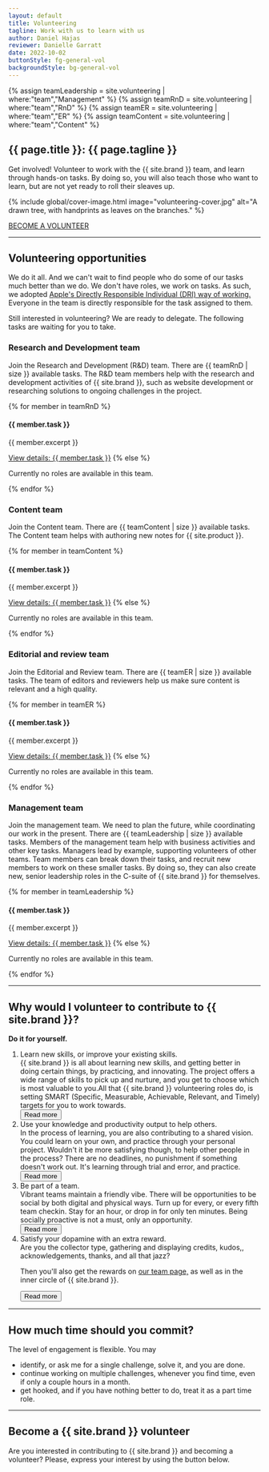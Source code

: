 ```yaml
---
layout: default
title: Volunteering
tagline: Work with us to learn with us
author: Daniel Hajas
reviewer: Danielle Garratt
date: 2022-10-02
buttonStyle: fg-general-vol
backgroundStyle: bg-general-vol
---
```


{% assign teamLeadership = site.volunteering | where:"team","Management" %}
{% assign teamRnD = site.volunteering | where:"team","RnD" %}
{% assign teamER = site.volunteering | where:"team","ER" %}
{% assign teamContent = site.volunteering | where:"team","Content" %}

## {{ page.title }}: {{ page.tagline }}

Get involved!
Volunteer to work with the {{ site.brand }} team, and learn through hands-on tasks.
By doing so, you will also teach those who want to learn, but are not yet ready to roll their sleaves up.

{% include global/cover-image.html image="volunteering-cover.jpg" alt="A drawn tree, with handprints as leaves on the branches." %}

<a class="{{ page.buttonStyle }}" aria-disabled="false" href="{{ '/volunteering/become-a-volunteer.html' | prepend: site.baseurl }}">BECOME A VOLUNTEER</a>

---

## Volunteering opportunities

We do it all.
And we can't wait to find people who do some of our tasks much better than we do.
We don't have roles, we work on tasks.
As such, we adopted [Apple's Directly Responsible Individual (DRI) way of working.](https://mentorphile.com/2019/03/05/fostering-apples-culture-of-accountability-the-dri/)
Everyone in the team is directly responsible for the task assigned to them.

Still interested in volunteering?
We are ready to delegate.
The following tasks are waiting for you to take.

### Research and Development team

Join the Research and Development (R&D) team.
There are {{ teamRnD | size }} available tasks.
The R&D team members help with the research and development activities of {{ site.brand }}, such as website development or researching solutions to ongoing challenges in the project.

{% for member in teamRnD %}
<h4>{{ member.task }}</h4>

<p>{{ member.excerpt }}</p>

<a href="{{ member.url | prepend: site.baseurl }}" class="{{ page.buttonStyle }}">View details: {{ member.task }}</a>
{% else %}
<p>Currently no roles are available in this team.</p>
{% endfor %}

### Content team

Join the Content team.
There are {{ teamContent | size }} available tasks.
The Content team helps with authoring new notes for {{ site.product }}.

{% for member in teamContent %}
<h4>{{ member.task }}</h4>

<p>{{ member.excerpt }}</p>

<a href="{{ member.url | prepend: site.baseurl }}" class="{{ page.buttonStyle }}">View details: {{ member.task }}</a>
{% else %}
<p>Currently no roles are available in this team.</p>
{% endfor %}

### Editorial and review team

Join the Editorial and Review team.
There are {{ teamER | size }} available tasks.
The team of editors and reviewers help us make sure content is relevant and a high quality.

{% for member in teamER %}
<h4>{{ member.task }}</h4>

<p>{{ member.excerpt }}</p>

<a href="{{ member.url | prepend: site.baseurl }}" class="{{ page.buttonStyle }}">View details: {{ member.task }}</a>
{% else %}
<p>Currently no roles are available in this team.</p>
{% endfor %}

### Management team

Join the management team.
 We need to plan the future, while coordinating our work in the present.
There are {{ teamLeadership | size }} available tasks.
Members of the management team help with business activities and other key tasks.
Managers lead by example, supporting volunteers of other teams.
Team members can break down  their tasks, and recruit new members to work on these smaller tasks.
By doing so, they can also create new, senior leadership roles in the C-suite of {{ site.brand }} for themselves.

{% for member in teamLeadership %}
<h4>{{ member.task }}</h4>

<p>{{ member.excerpt }}</p>

<a href="{{ member.url | prepend: site.baseurl }}" class="{{ page.buttonStyle }}">View details: {{ member.task }}</a>
{% else %}
<p>Currently no roles are available in this team.</p>
{% endfor %}

---

## Why would I volunteer to contribute to {{ site.brand }}?

**Do it for yourself.**

<ol>
<li>
Learn new skills, or improve your existing skills.<div id="volunteer1"></div><div id="morevolunteer1">
{{ site.brand }} is all about learning new skills, and getting better in doing certain things, by practicing, and innovating.
The project offers a wide range of skills to pick up and nurture, and you get to choose which is most valuable to you.All that {{ site.brand }} volunteering roles do, is setting SMART (Specific, Measurable, Achievable, Relevant, and Timely) targets for you to work towards.
</div>
<button onclick="readMoreVolunteering1()" id= "Read-More-BTN1">Read more</button>
</li>

<li>
Use your knowledge and productivity output to help others.<div id= "volunteer2"></div><div id="morevolunteer2">
In the process of learning, you are also contributing to a shared vision.
You could learn on your own, and practice through your personal project.
Wouldn't it be more satisfying though, to help other people in the process?
There are no deadlines, no punishment if something doesn't work out.
It's learning through trial and error, and practice.
</div>
<button onclick="readMoreVolunteering2()" id="Read-More-BTN2">Read more</button>
</li>

<li>
Be part of a team. <div id= "volunteer3"></div><div id="morevolunteer3">
 Vibrant teams maintain a friendly vibe.
 There will be opportunities to be social by both digital and physical ways.
 Turn up for every, or every fifth team checkin.
 Stay for an hour, or drop in for only ten minutes.
 Being socially proactive is not a must, only an opportunity.
</div>
<button onclick="readMoreVolunteering3()" id="Read-More-BTN3">Read more</button>
</li>

<li>
Satisfy your dopamine with an extra reward. <div id= "volunteer4"></div> <div id="morevolunteer4">
Are you the collector type, gathering and displaying credits, kudos,, acknowledgements, thanks, and all that jazz?

Then you'll also get the rewards on <a href="/about/team/index.html">our team page,</a> as well as in the inner circle of {{ site.brand }}.
</div>
<button onclick="readMoreVolunteering4()" id="Read-More-BTN4">Read more</button>
</li>
</ol>

---

## How much time should you commit?

The level of engagement is flexible. You may

+ identify, or ask me for a single challenge, solve it, and you are done.
+ continue working on multiple challenges, whenever you find time, even if only a couple hours in a month.
+ get hooked, and if you have nothing better to do, treat it as a part time role.

---

## Become a {{ site.brand }} volunteer

Are you interested in contributing to {{ site.brand }} and becoming a volunteer?
Please, express your interest by using the button below.

<!--Note: Decide best method of expressing interest.-->

